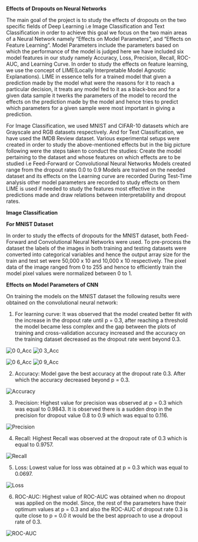 **Effects of Dropouts on Neural Networks**

The main goal of the project is to study the effects of dropouts on the two specific fields of Deep Learning i.e Image Classification and Text Classification in order to achieve this goal we focus on the two main areas of a Neural Network namely “Effects on Model Parameters”, and “Effects on Feature Learning”. Model Parameters include the parameters based on which the performance of the model is judged here we have included six model features in our study namely Accuracy, Loss, Precision, Recall, ROC-AUC, and Learning Curve. 	In order to study the effects on feature learning, we use the concept of LIME(Locally Interpretable Model Agnostic Explanations). LIME in essence tells for a trained model that given a prediction made by the model what were the reasons for it to reach a particular decision, it treats any model fed to it as a black-box and for a given data sample it twerks the parameters of the model to record the effects on the prediction made by the model and hence tries to predict which parameters for a given sample were most important in giving a prediction. 

For Image Classification, we used MNIST and CIFAR-10 datasets which are Grayscale and RGB datasets respectively. And for Text Classification, we have used the IMDB Review dataset. Various experimental setups were created in order to study the above-mentioned effects but in the big picture following were the steps taken to conduct the studies:
Create the model pertaining to the dataset and whose features on which effects are to be studied i.e Feed-Forward or Convolutional Neural Networks
Models created range from the dropout rates 0.0 to 0.9
Models are trained on the needed dataset and its effects on the Learning curve are recorded
During Test-Time analysis other model parameters are recorded to study effects on them
LIME is used if needed to study the features most effective in the predictions made and draw relations between interpretability and dropout rates.

**Image Classification**

   **For MNIST Dataset**
   
  In order to study the effects of dropouts for the MNIST dataset, both Feed-Forward and Convolutional Neural Networks were used. To pre-process the dataset the labels of the   images in both training and testing datasets were converted into categorical variables and hence the output array size for the train and test set were 50,000 x 10 and 10,000 x 10 respectively. The pixel data of the image ranged from 0 to 255 and hence to efficiently train the model pixel values were normalized between 0 to 1.


  **Effects on Model Parameters of CNN**
  
  On training the models on the MNIST dataset the following results were obtained on the convolutional neural network:
	    
   1. For learning curve: It was observed that the model created better fit with the increase in the dropout rate until p = 0.3, after reaching a threshold the model became less complex and the gap between the plots of training and cross-validation accuracy increased and the accuracy on the training dataset decreased as the dropout rate went beyond 0.3.

   ![0 0_Acc](https://user-images.githubusercontent.com/48019495/116076615-144e5700-a6b2-11eb-8695-bb816eaefae5.png)   ![0 3_Acc](https://user-images.githubusercontent.com/48019495/116076635-1b756500-a6b2-11eb-8b60-71f6cb651d3a.png)


  ![0 6_Acc](https://user-images.githubusercontent.com/48019495/116076674-2b8d4480-a6b2-11eb-944c-20e805bbd15a.png)  ![0 9_Acc](https://user-images.githubusercontent.com/48019495/116076724-3c3dba80-a6b2-11eb-9e67-185c4b06ba8a.png)


 2. Accuracy: Model gave the best accuracy at the dropout rate 0.3. After which the accuracy decreased beyond p = 0.3.

![Accuracy](https://user-images.githubusercontent.com/48019495/116076803-57a8c580-a6b2-11eb-874d-a6b91cbd3000.png)

3. Precision: Highest value for precision was observed at p = 0.3 which was equal to 0.9843. It is observed there is a sudden drop in the precision for dropout value 0.8 to 0.9 which was equal to 0.116. 

![Precision](https://user-images.githubusercontent.com/48019495/116076908-7b6c0b80-a6b2-11eb-9575-12cac36b9d8d.png)

4. Recall: Highest Recall was observed at the dropout rate of 0.3 which is equal to 0.9757.

![Recall](https://user-images.githubusercontent.com/48019495/116076967-8d4dae80-a6b2-11eb-8dad-14f2399158f2.png)

5. Loss: Lowest value for loss was obtained at p = 0.3 which was equal to 0.0697.


![Loss](https://user-images.githubusercontent.com/48019495/116076843-65f6e180-a6b2-11eb-9070-1f7f7b747a19.png)

6.  ROC-AUC: Highest value of ROC-AUC was obtained when no dropout was applied on the model. Since, the rest of the parameters have their optimum values at p = 0.3 and also the ROC-AUC of dropout rate 0.3 is quite close to p = 0.0 it would be the best approach to use a dropout rate of 0.3.

![ROC-AUC](https://user-images.githubusercontent.com/48019495/116077144-c423c480-a6b2-11eb-98a7-d406ba6d04f5.png)
